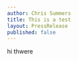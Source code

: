 ```yaml
---
author: Chris Summers
title: This is a test
layout: PressRelease
published: false
---
```


hi thwere